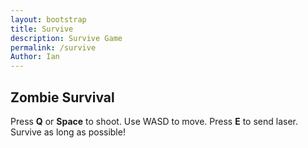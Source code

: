 ```yaml
---
layout: bootstrap
title: Survive
description: Survive Game 
permalink: /survive
Author: Ian
---
```


<h2>Zombie Survival</h2>
<div style="display: flex; align-items: center; justify-content: flex-start; gap: 20px; margin-bottom: 8px;">
  <div>
    <span>Press <b>Q</b> or <b>Space</b> to shoot. Use WASD to move. Press <b>E</b> to send laser. Survive as long as possible!</span>
  </div>
  <div id="laserStatus" style="font-weight: bold; color: #FFD600; margin-left: 20px;"></div>
</div>
<canvas id="gameCanvas" width="800" height="600"></canvas>
<script>
const canvas = document.getElementById("gameCanvas");
const ctx = canvas.getContext("2d");

class Entity {
    constructor(x, y, color, damage = 5, isZombie = false) {
    this.x = x;
    this.y = y;
    this.vx = 0;
    this.vy = 0;
    this.size = 20;
    this.color = color;
    this.hp = 100;
    this.damage = damage;
    this.cooldown = 0;
    this.isZombie = isZombie;
    }

    draw() {
    ctx.fillStyle = this.color;
    ctx.beginPath();
    ctx.arc(this.x, this.y, this.size, 0, Math.PI * 2);
    ctx.fill();

    // Health bar
    ctx.fillStyle = "red";
    ctx.fillRect(this.x - this.size, this.y - this.size - 10, 40, 5);
    ctx.fillStyle = "lime";
    ctx.fillRect(this.x - this.size, this.y - this.size - 10, 40 * (this.hp / 100), 5);
    }

    distanceTo(other) {
    return Math.hypot(this.x - other.x, this.y - other.y);
    }

    move() {
    this.x += this.vx;
    this.y += this.vy;
    }

    setDirection(dx, dy) {
    this.vx = dx;
    this.vy = dy;
    }

    // Add moveToward method for zombies
    moveToward(target, speed) {
    const angle = Math.atan2(target.y - this.y, target.x - this.x);
    this.vx = Math.cos(angle) * speed;
    this.vy = Math.sin(angle) * speed;
    this.move();
    }
}

class Bullet {
    constructor(x, y, angle, color = "yellow", speed = 6, damage = 20) {
    this.x = x;
    this.y = y;
    this.vx = Math.cos(angle) * speed;
    this.vy = Math.sin(angle) * speed;
    this.color = color;
    this.size = 6;
    this.damage = damage;
    this.hit = false;
    }

    update() {
    this.x += this.vx;
    this.y += this.vy;
    }

    draw() {
    ctx.fillStyle = this.color;
    ctx.beginPath();
    ctx.arc(this.x, this.y, this.size, 0, Math.PI * 2);
    ctx.fill();
    }
}

const player = new Entity(400, 300, "blue");
let zombies = [];
let bullets = [];
let keys = { w: false, a: false, s: false, d: false };
let spawnRate = 120;
let timer = 0;
let gameOver = false;

let lastAimAngle = 0;
let laserCooldown = 0;
const LASER_COOLDOWN_FRAMES = 600;
const LASER_DAMAGE = 50;

// Auto-shoot mechanism
let shootHeld = false;
let lastShotTime = 0;
const SHOOT_INTERVAL = 200; // ms

function tryShoot() {
    const now = Date.now();
    if (player.cooldown > 0 || now - lastShotTime < SHOOT_INTERVAL) return;
    if (zombies.length === 0) return;
    let closest = null;
    let minDist = Infinity;
    for (let t of zombies) {
        const d = player.distanceTo(t);
        if (d < minDist) {
            minDist = d;
            closest = t;
        }
    }
    if (closest) {
        const angle = Math.atan2(closest.y - player.y, closest.x - player.x);
        bullets.push(new Bullet(player.x, player.y, angle));
        player.cooldown = 15;  // Faster bullet rate (for legacy, but we use time now)
        lastShotTime = now;
    }
}

// Handle WASD movement and laser
document.addEventListener("keydown", e => {
    const key = e.key.toLowerCase();
    if (key === "w") keys.w = true;
    if (key === "a") keys.a = true;
    if (key === "s") keys.s = true;
    if (key === "d") keys.d = true;
    if (key === "q" || key === " ") {
        shootHeld = true;
        tryShoot();
    }
    if (key === "e" && laserCooldown === 0) {
        fireLaser();
        laserCooldown = LASER_COOLDOWN_FRAMES;
    }
});

document.addEventListener("keyup", e => {
    const key = e.key.toLowerCase();
    if (key === "w") keys.w = false;
    if (key === "a") keys.a = false;
    if (key === "s") keys.s = false;
    if (key === "d") keys.d = false;
    if (key === "q" || key === " ") {
        shootHeld = false;
    }
});

// Player movement
function movePlayer() {
    const speed = 3;
    let dx = 0;
    let dy = 0;
    if (keys.w) dy = -speed;
    if (keys.s) dy = speed;
    if (keys.a) dx = -speed;
    if (keys.d) dx = speed;
    player.setDirection(dx, dy);
    player.move();

    // Clamp player position to stay within canvas borders
    player.x = Math.max(player.size, Math.min(canvas.width - player.size, player.x));
    player.y = Math.max(player.size, Math.min(canvas.height - player.size, player.y));
}

function drawBorder() {
    ctx.save();
    ctx.strokeStyle = "black";
    ctx.lineWidth = 6;
    ctx.strokeRect(0, 0, canvas.width, canvas.height);
    ctx.restore();
}

// Laser beam logic
function fireLaser() {
    let angle = lastAimAngle;
    if (zombies.length > 0) {
        let closest = zombies.reduce((a, b) => player.distanceTo(a) < player.distanceTo(b) ? a : b);
        angle = Math.atan2(closest.y - player.y, closest.x - player.x);
    }
    // Find intersection with canvas border
    let lx = player.x, ly = player.y;
    let dx = Math.cos(angle), dy = Math.sin(angle);
    let tMax = Infinity;
    // Calculate intersection with each border
    if (dx !== 0) {
        let tx1 = (0 - player.x) / dx;
        let tx2 = (canvas.width - player.x) / dx;
        tMax = Math.min(tMax, ...[tx1, tx2].filter(t => t > 0));
    }
    if (dy !== 0) {
        let ty1 = (0 - player.y) / dy;
        let ty2 = (canvas.height - player.y) / dy;
        tMax = Math.min(tMax, ...[ty1, ty2].filter(t => t > 0));
    }
    const lx2 = player.x + dx * tMax;
    const ly2 = player.y + dy * tMax;

    // Draw laser beam (yellow)
    ctx.save();
    ctx.strokeStyle = "yellow";
    ctx.lineWidth = 8;
    ctx.globalAlpha = 0.7;
    ctx.beginPath();
    ctx.moveTo(player.x, player.y);
    ctx.lineTo(lx2, ly2);
    ctx.stroke();
    ctx.restore();

    // Damage zombies that intersect the laser
    for (let z of zombies) {
        // Distance from zombie center to laser line segment
        const A = {x: player.x, y: player.y}, B = {x: lx2, y: ly2};
        const ABx = B.x - A.x, ABy = B.y - A.y;
        const APx = z.x - A.x, APy = z.y - A.y;
        const ab2 = ABx*ABx + ABy*ABy;
        const ap_ab = APx*ABx + APy*ABy;
        const t = Math.max(0, Math.min(1, ab2 === 0 ? 0 : ap_ab / ab2));
        const closestX = A.x + ABx * t;
        const closestY = A.y + ABy * t;
        const dist = Math.hypot(z.x - closestX, z.y - closestY);
        if (dist < z.size + 6) {
            const dmg = Math.min(LASER_DAMAGE, z.hp / 2);
            z.hp -= dmg;
        }
    }
}

function update() {
    if (gameOver) return;

    ctx.clearRect(0, 0, canvas.width, canvas.height);

    // Draw border first
    drawBorder();

    timer += 1;

    // Spawn zombies periodically and increase spawn rate every 10 seconds
    if (timer % spawnRate === 0 && zombies.length < 20) {
    const zx = Math.random() * canvas.width;
    const zy = Math.random() * canvas.height;
    zombies.push(new Entity(zx, zy, "green", 5, true));
    }

    // Increase zombie spawn rate every 10 seconds
    if (timer % 600 === 0) {
    spawnRate = Math.max(60, spawnRate - 10);  // Decrease spawn rate but not less than 60
    }

    // Update bullets
    for (let b of bullets) b.update();

    // Move zombies and melee attack if close
    for (let z of zombies) {
    z.moveToward(player, 0.6);
    if (z.cooldown > 0) z.cooldown--;
    if (z.distanceTo(player) < 30 && z.cooldown <= 0) {
        player.hp -= z.damage;
        z.cooldown = 60;
    }
    }

    // Bullet collisions
    for (let b of bullets) {
    for (let z of zombies) {
        if (Math.hypot(b.x - z.x, b.y - z.y) < z.size) {
        z.hp -= b.damage;
        b.hit = true;
        }
    }
    }

    // Clean up bullets and zombies
    let zombiesKilled = 0;
    for (let z of zombies) {
        if (z.hp <= 0) {
            zombiesKilled++;
        }
    }
    bullets = bullets.filter(b => !b.hit && b.x >= 0 && b.y >= 0 && b.x <= canvas.width && b.y <= canvas.height);
    zombies = zombies.filter(z => z.hp > 0);

    // Reward player with 1 health per kill (max 100)
    if (zombiesKilled > 0) {
        player.hp = Math.min(100, player.hp + zombiesKilled);
    }

    // Draw all
    player.draw();
    for (let z of zombies) z.draw();
    for (let b of bullets) b.draw();

    // Move player
    movePlayer();

    if (player.cooldown > 0) player.cooldown--;

    // Display the auto-aim arrow and update lastAimAngle
    if (zombies.length > 0) {
        let closest = zombies.reduce((a, b) => player.distanceTo(a) < player.distanceTo(b) ? a : b);
        const angle = Math.atan2(closest.y - player.y, closest.x - player.x);
        lastAimAngle = angle;

        ctx.strokeStyle = "white";
        ctx.lineWidth = 2;
        ctx.beginPath();
        ctx.moveTo(player.x, player.y);
        ctx.lineTo(player.x + Math.cos(angle) * 30, player.y + Math.sin(angle) * 30);
        ctx.stroke();

        // Draw the arrowhead
        ctx.beginPath();
        ctx.moveTo(player.x + Math.cos(angle) * 30, player.y + Math.sin(angle) * 30);
        ctx.lineTo(player.x + Math.cos(angle + Math.PI / 8) * 15, player.y + Math.sin(angle + Math.PI / 8) * 15);
        ctx.moveTo(player.x + Math.cos(angle) * 30, player.y + Math.sin(angle) * 30);
        ctx.lineTo(player.x + Math.cos(angle - Math.PI / 8) * 15, player.y + Math.sin(angle - Math.PI / 8) * 15);
        ctx.stroke();
    }

    // Display information (time and health)
    ctx.fillStyle = "#000";
    ctx.font = "16px sans-serif";
    ctx.fillText(`Time: ${Math.floor(timer / 60)}s`, 10, 20);
    ctx.fillText(`Health: ${Math.max(0, player.hp)}`, 10, 40);

    // Laser cooldown display (move to above canvas, right of description)
    const laserStatusDiv = document.getElementById("laserStatus");
    if (laserCooldown === 0) {
        laserStatusDiv.textContent = "Laser: CHARGED (Press E)";
        laserStatusDiv.style.color = "#FFD600";
    } else {
        laserStatusDiv.textContent = `Laser: ${Math.ceil(laserCooldown / 60)}s`;
        laserStatusDiv.style.color = "red";
    }

    // Check for win/lose condition (after 120 seconds)
    if (timer >= 7200 || player.hp <= 0) {
        gameOver = true;
        ctx.textAlign = "left";
        ctx.textBaseline = "alphabetic";
        if (player.hp > 0 && timer >= 7200) {
            ctx.fillStyle = "lime";
            ctx.font = "48px sans-serif";
            ctx.fillText("You Win!", canvas.width / 2 - 100, canvas.height / 2);
        } else {
            ctx.fillStyle = "red";
            ctx.font = "48px sans-serif";
            ctx.fillText("Game Over", canvas.width / 2 - 120, canvas.height / 2);
        }

        // Draw Restart button styled exactly like Outbreak
        ctx.font = "bold 28px sans-serif";
        ctx.fillStyle = "#4caf50";
        ctx.strokeStyle = "#fff";
        ctx.lineWidth = 2;
        ctx.beginPath();
        ctx.roundRect(canvas.width / 2 - 90, canvas.height / 2 + 40, 180, 50, 10);
        ctx.fill();
        ctx.stroke();
        ctx.fillStyle = "#fff";
        ctx.textAlign = "center";
        ctx.textBaseline = "middle";
        ctx.fillText("🔁 Play Again", canvas.width / 2, canvas.height / 2 + 65);

        // Remove any previous handler to avoid stacking
        canvas.style.cursor = "pointer";
        if (!canvas._restartHandlerActive) {
            canvas._restartHandlerActive = true;
            function restartHandler(e) {
                const rect = canvas.getBoundingClientRect();
                const mx = e.clientX - rect.left;
                const my = e.clientY - rect.top;
                if (
                    mx >= canvas.width / 2 - 90 && mx <= canvas.width / 2 + 90 &&
                    my >= canvas.height / 2 + 40 && my <= canvas.height / 2 + 90
                ) {
                    canvas.removeEventListener("click", restartHandler);
                    canvas._restartHandlerActive = false;
                    canvas.style.cursor = "";
                    restartGame();
                }
            }
            // Remove any previous click handlers
            canvas.onclick = null;
            canvas.addEventListener("click", restartHandler);
        }
    } else {
        if (laserCooldown > 0) laserCooldown--;
        requestAnimationFrame(update);
    }
}

update();
</script>

<script>
// filepath: /home/kasm-user/nighthawk/GenomeGamersFrontend/navigation/Worlds/world0.md
// ...existing code...

// --- Background Music ---
const music = new Audio('{{site.baseurl}}/assets/audio/14heartofthemountain.mp3'); // Change path as needed
music.loop = true;
music.volume = 0.5;

// Play music after first user interaction (required by browsers)
function startMusicOnce() {
  music.play().catch(() => {});
  window.removeEventListener('click', startMusicOnce);
  window.removeEventListener('keydown', startMusicOnce);
}
window.addEventListener('click', startMusicOnce);
window.addEventListener('keydown', startMusicOnce);
</script>